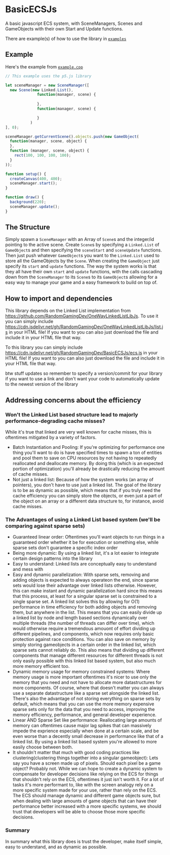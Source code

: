 # BasicECSJs
A basic javascript ECS system, with SceneManagers, Scenes and GameObjects with their own Start and Update functions. 

There are example(s) of how to use the library in [`examples`](https://github.com/RandomGamingDev/BasicECSJs/blob/main/examples)

## Example
Here's the example from [`example.cpp`](https://github.com/RandomGamingDev/BasicECSJs/blob/main/examples/basic-example.js)
```js
// This example uses the p5.js library

let sceneManager = new SceneManager([
  new Scene(new Linked.List(), 
              function(manager, scene) {
       
              },
              function(manager, scene) {

              }
           )
], 0);

sceneManager.getCurrentScene().objects.push(new GameObject(
  function(manager, scene, object) {
  },
  function (manager, scene, object) {
    rect(100, 100, 100, 100);
  }
));

function setup() {
  createCanvas(400, 400);
  sceneManager.start();
}

function draw() {
  background(220);
  sceneManager.update();
}
```

## The Structure
Simply spawn a `SceneManager` with an Array of `Scene`s and the integer/id pointing to the active scene. Create `Scene`s by specifying a `Linked.List` of `GameObject`s and then specifying the `sceneStart` and `sceneUpdate` functions. Then just push whatever `GameObject`s you want to the `Linked.List` used to store all the GameObjects by the `Scene`. When creating the `GameObject` just specify its `start` and `update` functions. The way the system works is that they all have their own `start` and `update` functions, with the calls cascading down from the `SceneManager` to its `Scene`s to its `GameObject`s allowing for a easy way to manage your game and a easy framework to build on top of.

## How to import and dependencies
This library depends on the Linked List implementation from https://github.com/RandomGamingDev/OneWayLinkedListLibJs. To use it you can simply include https://cdn.jsdelivr.net/gh/RandomGamingDev/OneWayLinkedListLibJs/list.js in your HTML file! If you want to you can also just download the file and include it in your HTML file that way.

To this library you can simply include https://cdn.jsdelivr.net/gh/RandomGamingDev/BasicECSJs/ecs.js in your HTML file! If you want to you can also just download the file and include it in your HTML file that way.

btw stuff updates so remember to specify a version/commit for your library if you want to use a link and don't want your code to automatically update to the newest version of the library

## Addressing concerns about the efficiency
### Won't the Linked List based structure lead to majorly performance-degrading cache misses?
While it's true that linked are very well known for cache misses, this is oftentimes mitigated by a variety of factors.
- Batch Instantiation and Pooling: If you're optimizing for performance one thing you'll want to do is have specified times to spawn a ton of entities and pool them to save on CPU resources by not having to repeatedly reallocated and deallocate memory. By doing this (which is an expected portion of optimization) you'll already be drastically reducing the amount of cache misses.
- Not just a linked list: Because of how the system works (an array of pointers), you don't have to use just a linked list. The goal of the library is to be as dynamic as possible, which means that if you truly need the cache efficiency you can simply store the objects, or even just a part of the object on an array or a different data structure to, for instance, avoid cache misses.

### The Advantages of using a Linked List based system (we'll be comparing against sparse sets)
- Guaranteed linear order: Oftentimes you'll want objects to run things in a guaranteed order whether it be for execution or something else, while sparse sets don't guarantee a specific index order
- Being more dynamic: By using a linked list, it's a lot easier to integrate certain design patterns into the library
- Easy to understand: Linked lists are conceptually easy to understand and mess with
- Easy and dynamic parallelization: With sparse sets, removing and adding objects is expected to always operateon the end, since sparse sets would lose their advantage over linked lists otherwise. However, this can make instant and dynamic parallelization hard since this means that this process, at least for a singular sparse set is constrained to a single sparse set. A linked list solves this by allowing for O(1) performance in time efficiency for both adding objects and removing them, but anywhere in the list. This means that you can easily divide up a linked list by node and length based sections dynamically over multiple threads (the number of threads can differ over time), which would otherwise require a tremendous amouont of effort dividing up different pipelines, and components, which now requires only basic protection against race conditions. You can also save on memory by simply storing gameobjects in a certain order in the linked list, which sparse sets cannot reliably do. This also means that dividing up different components that manage different resources for different threads is not only easily possible with this linked list based system, but also much more memory efficient too.
- Dynamic memory usage for memory constrained systems: Where memory usage is more important oftentimes it's nicer to use only the memory that you need and not have to allocate more datastructures for more components. Of course, where that doesn't matter you can always use a separate datastructure like a sparse set alongside the linked list. There's also the advantage of not storing everything on sparse sets by default, which means that you can use the more memory expensive sparse sets only for the data that you need to access, improving the memory efficiency, performance, and general developer experience.
- Linear AND Sparse Set like performance: Reallocating large amounts of memory can oftentimes cause major lag spikes that can massively impede the exprience especially when done at a certain scale, and be even worse than a decently small decrease in performance like that of a linked list. By using a linked list based system you're allowed to more easily choose between both.
- It shouldn't matter that much with good coding practices like clustering(clustering things together into a singular gameobject): Lets say you have a screen made up of pixels. Should each pixel be a game object? Probably not. While we can hope to create a dynamic system to compensate for developer decisions like relying on the ECS for things that shouldn't rely on the ECS, oftentimes it just isn't worth it. For a lot of tasks it's more performant to, like with the screen analogy rely on a more specific system made for your use, rather than rely on the ECS. The ECS should manage dynamic and different game objects sure, but when dealing with large amounts of game objects that can have their performance better increased with a more specific systems, we should trust that developers will be able to choose those more specific decisions.
### Summary
In summary what this library does is trust the developer, make itself simple, easy to understand, and as dynamic as possible.

